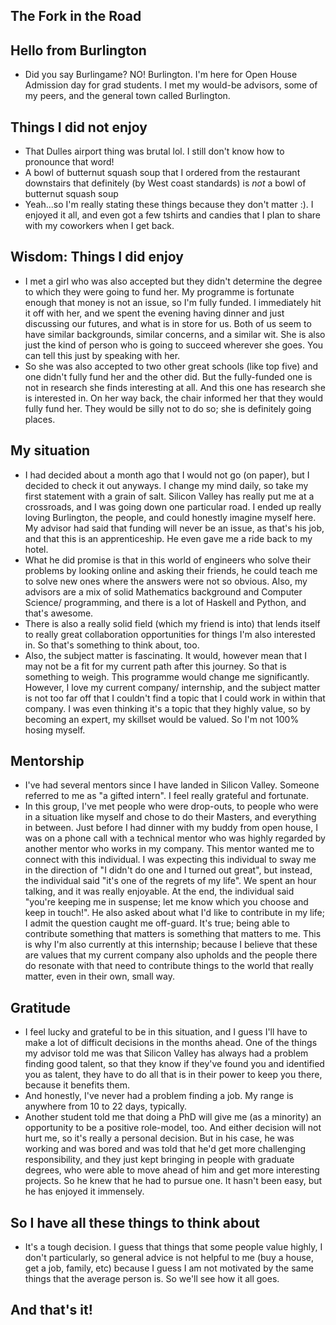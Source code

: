 ## The Fork in the Road

## Hello from Burlington

- Did you say Burlingame? NO! Burlington.
  I'm here for Open House Admission day for grad students. 
  I met my would-be advisors, some of my peers, and the general town called Burlington.
  
## Things I did not enjoy
- That Dulles airport thing was brutal lol. I still don't know how to pronounce that word!
- A bowl of butternut squash soup that I ordered from the restaurant downstairs that definitely (by West coast standards)
  is *not* a bowl of butternut squash soup
- Yeah...so I'm really stating these things because they don't matter :). I enjoyed it all, and even got a few tshirts and
  candies that I plan to share with my coworkers when I get back.

## Wisdom: Things I did enjoy
- I met a girl who was also accepted but they didn't determine the degree to which they were going to fund her.
  My programme is fortunate enough that money is not an issue, so I'm fully funded. I immediately hit it off with
  her, and we spent the evening having dinner and just discussing our futures, and what is in store for us. Both of
  us seem to have similar backgrounds, similar concerns, and a similar wit. She is also just the kind of person
  who is going to succeed wherever she goes. You can tell this just by speaking with her.
- So she was also accepted to two other great schools (like top five) and one didn't fully fund her and the other did.
  But the fully-funded one is not in research she finds interesting at all. And this one has research she is interested 
  in. On her way back, the chair informed her that they would fully fund her. They would be silly not to do so; she is
  definitely going places. 
  
 ## My situation
 - I had decided about a month ago that I would not go (on paper), but I decided to check it out anyways. 
   I change my mind daily, so take my first statement with a grain of salt.
   Silicon Valley has really
   put me at a crossroads, and I was going down one particular road. I ended up really loving Burlington, the people,
   and could honestly imagine myself here. My advisor had said that funding will never be an issue, as that's his job,
   and that this is an apprenticeship. He even gave me a ride back to my hotel.
 - What he did promise is that in this world of engineers who solve their problems by looking online and asking their
   friends, he could teach me to solve new ones where the answers were not so obvious. Also, my advisors are a mix of 
   solid Mathematics background and Computer Science/ programming, and there is a lot of Haskell and Python, and that's awesome.
 - There is also a really solid field (which my friend is into) that lends itself to really great collaboration opportunities for things I'm also interested in. So that's something to think about, too. 
 - Also, the subject matter is fascinating. It would, however mean that I may not be a fit for my current path after this
   journey. So that is something to weigh. This programme would change me significantly. However, I love my current company/
   internship, and the subject matter is not too far off that I couldn't find a topic that I could work in within that company. I was even thinking it's a topic that they highly value, so by becoming an expert, my skillset would be valued.
   So I'm not 100% hosing myself.
   
 ## Mentorship
 - I've had several mentors since I have landed in Silicon Valley. Someone referred to me as "a gifted intern". I feel really
   grateful and fortunate. 
 - In this group, I've met people who were drop-outs, to people who were in a situation like myself and chose to do their
   Masters, and everything in between. Just before I had dinner with my buddy from open house, I was on a phone call with
   a technical mentor who was highly regarded by another mentor who works in my company. This mentor wanted me to connect
   with this individual. I was expecting this individual to sway me in the direction of "I didn't do one and I turned out
   great", but instead, the individual said "it's one of the regrets of my life". We spent an hour talking, and it was 
   really enjoyable. At the end, the individual said "you're keeping me in suspense; let me know which you choose and keep
   in touch!". He also asked about what I'd like to contribute in my life; I admit the question caught me off-guard. 
   It's true; being able to contribute something that matters is something that matters to me. This is why I'm also currently
   at this internship; because I believe that these are values that my current company also upholds and the people there
   do resonate with that need to contribute things to the world that really matter, even in their own, small way.
   
 ## Gratitude
 - I feel lucky and grateful to be in this situation, and I guess I'll have to make a lot of difficult decisions in
   the months ahead. One of the things my advisor told me was that Silicon Valley has always had a problem finding good
   talent, so that they know if they've found you and identified you as talent, they have to do all that is in their
   power to keep you there, because it benefits them.
 - And honestly, I've never had a problem finding a job. My range is anywhere from 10 to 22 days, typically.
 - Another student told me that doing a PhD will give me (as a minority) an opportunity to be a positive role-model, too.
   And either decision will not hurt me, so it's really a personal decision. But in his case, he was working and was bored
   and was told that he'd get more challenging responsibility, and they just kept bringing in people with graduate degrees,
   who were able to move ahead of him and get more interesting projects. So he knew that he had to pursue one. It hasn't
   been easy, but he has enjoyed it immensely. 
   
  ## So I have all these things to think about
  - It's a tough decision. I guess that things that some people value highly, I don't particularly, so general advice
    is not helpful to me (buy a house, get a job, family, etc) because I guess I am not motivated by the same things that
    the average person is. So we'll see how it all goes. 
    
  ## And that's it!

